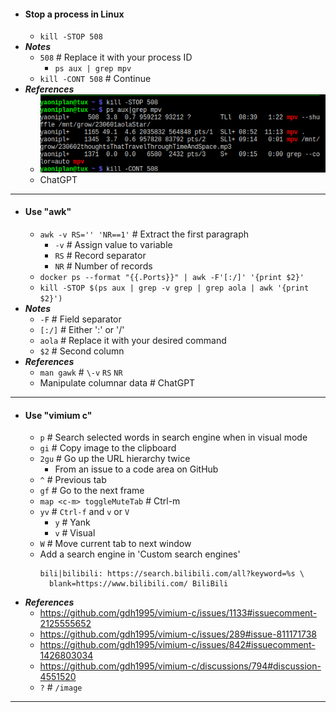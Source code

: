 - #### Stop a process in Linux
    - `kill -STOP 508`
- ***Notes***
    - `508` # Replace it with your process ID
        - `ps aux | grep mpv`
    - `kill -CONT 508` # Continue
- ***References***
    - ![2023-06-04_09-21.png](../assets/2023-06-04_09-21.png)
    - ChatGPT
- ---
- #### Use "awk"
    - `awk -v RS='' 'NR==1'` # Extract the first paragraph
        - `-v` # Assign value to variable
        - `RS` # Record separator
        - `NR` # Number of records
    - `docker ps --format "{{.Ports}}" | awk -F'[:/]' '{print $2}'`
    - `kill -STOP $(ps aux | grep -v grep | grep aola | awk '{print $2}')`
- ***Notes***
    - `-F` # Field separator
    - `[:/]` # Either ':' or '/'
    - `aola` # Replace it with your desired command
    - `$2` # Second column
- ***References***
    - `man gawk` # `\-v` `RS` `NR`
    - Manipulate columnar data # ChatGPT
- ---
- #### Use "vimium c"
    - `p` # Search selected words in search engine when in visual mode
    - `gi` # Copy image to the clipboard
    - `2gu` # Go up the URL hierarchy twice
        - From an issue to a code area on GitHub
    - `^` # Previous tab
    - `gf` # Go to the next frame
    - `map <c-m> toggleMuteTab` # Ctrl-m
    - `yv` # `Ctrl-f` and `v` or `V`
        - `y` # Yank
        - `v` # Visual
    - `W` # Move current tab to next window
    - Add a search engine in 'Custom search engines'
      ```
      bili|bilibili: https://search.bilibili.com/all?keyword=%s \
        blank=https://www.bilibili.com/ BiliBili
      ```
- ***References***
    - https://github.com/gdh1995/vimium-c/issues/1133#issuecomment-2125555652
    - https://github.com/gdh1995/vimium-c/issues/289#issue-811171738
    - https://github.com/gdh1995/vimium-c/issues/842#issuecomment-1426803034
    - https://github.com/gdh1995/vimium-c/discussions/794#discussion-4551520
    - `?` # `/image`
- ---
